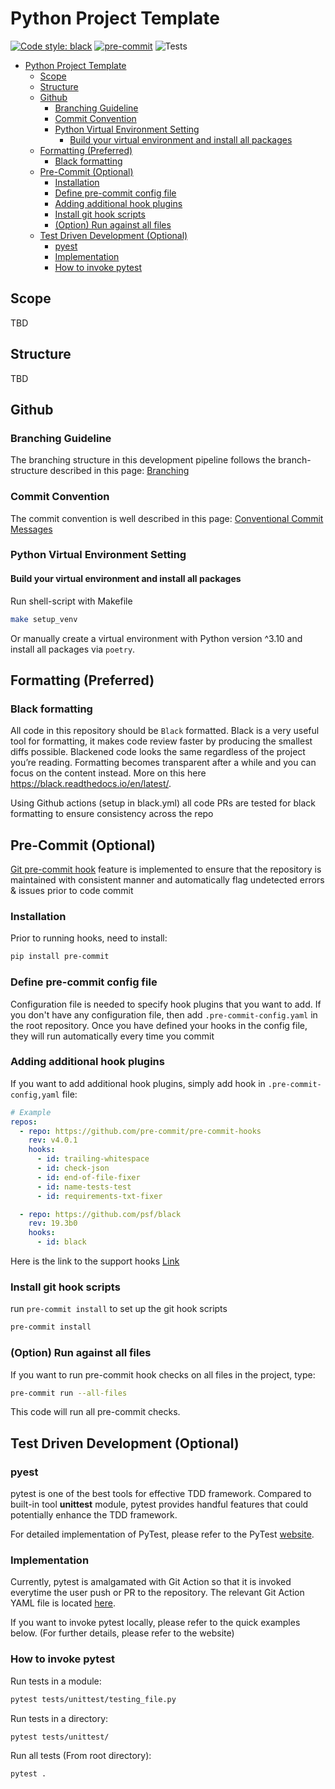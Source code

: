 # Python Project Template

[![Code style: black](https://img.shields.io/badge/code%20style-black-000000.svg)](https://github.com/psf/black)
[![pre-commit](https://img.shields.io/badge/pre--commit-enabled-brightgreen?logo=pre-commit&logoColor=white)](https://github.com/pre-commit/pre-commit)
![Tests](https://github.com/indigo-bluu/bidenance/actions/workflows/tests.yml/badge.svg)

- [Python Project Template](#python-project-template)
  - [Scope](#scope)
  - [Structure](#structure)
  - [Github](#github)
    - [Branching Guideline](#branching-guideline)
    - [Commit Convention](#commit-convention)
    - [Python Virtual Environment Setting](#python-virtual-environment-setting)
      - [Build your virtual environment and install all packages](#build-your-virtual-environment-and-install-all-packages)
  - [Formatting (Preferred)](#formatting-preferred)
    - [Black formatting](#black-formatting)
  - [Pre-Commit (Optional)](#pre-commit-optional)
    - [Installation](#installation)
    - [Define pre-commit config file](#define-pre-commit-config-file)
    - [Adding additional hook plugins](#adding-additional-hook-plugins)
    - [Install git hook scripts](#install-git-hook-scripts)
    - [(Option) Run against all files](#option-run-against-all-files)
  - [Test Driven Development (Optional)](#test-driven-development-optional)
    - [pyest](#pyest)
    - [Implementation](#implementation)
    - [How to invoke pytest](#how-to-invoke-pytest)

## Scope

TBD

## Structure

TBD

## Github

### Branching Guideline

The branching structure in this development pipeline follows the branch-structure described in this page: [Branching](https://gist.github.com/digitaljhelms/4287848)
### Commit Convention

The commit convention is well described in this page: [Conventional Commit Messages](https://gist.github.com/qoomon/5dfcdf8eec66a051ecd85625518cfd13#types)

### Python Virtual Environment Setting

#### Build your virtual environment and install all packages

Run shell-script with Makefile

```zsh
make setup_venv
```

Or manually create a virtual environment with Python version ^3.10 and install all packages via `poetry`.
## Formatting (Preferred)

### Black formatting

All code in this repository should be `Black` formatted. Black is a very useful tool for formatting, it makes code review faster by producing the smallest diffs possible.
Blackened code looks the same regardless of the project you’re reading. Formatting becomes transparent after a while and you can focus on the content instead.
More on this here <https://black.readthedocs.io/en/latest/>.

Using Github actions (setup in black.yml) all code PRs are tested for black formatting to ensure consistency across the repo

## Pre-Commit (Optional)

[Git pre-commit hook](<(https://pre-commit.com/)>) feature is implemented to ensure that the repository is maintained
with consistent manner and automatically flag undetected errors & issues prior to code commit

### Installation

Prior to running hooks, need to install:

```zsh
pip install pre-commit
```

### Define pre-commit config file

Configuration file is needed to specify hook plugins that you want to add.
If you don't have any configuration file, then add `.pre-commit-config.yaml` in the root
repository. Once you have defined your hooks in the config file, they will run automatically
every time you commit

### Adding additional hook plugins

If you want to add additional hook plugins, simply add hook in `.pre-commit-config,yaml` file:

```yaml
# Example
repos:
  - repo: https://github.com/pre-commit/pre-commit-hooks
    rev: v4.0.1
    hooks:
      - id: trailing-whitespace
      - id: check-json
      - id: end-of-file-fixer
      - id: name-tests-test
      - id: requirements-txt-fixer

  - repo: https://github.com/psf/black
    rev: 19.3b0
    hooks:
      - id: black
```

Here is the link to the support hooks [Link](https://pre-commit.com/hooks.html)

### Install git hook scripts

run `pre-commit install` to set up the git hook scripts

```zsh
pre-commit install
```

### (Option) Run against all files

If you want to run pre-commit hook checks on all files in the project, type:

```zsh
pre-commit run --all-files
```

This code will run all pre-commit checks.

## Test Driven Development (Optional)

### pyest

pytest is one of the best tools for effective TDD framework.
Compared to built-in tool **unittest** module, pytest provides handful features that
could potentially enhance the TDD framework.

For detailed implementation of PyTest, please refer to the PyTest
[website](https://docs.pytest.org/en/6.2.x/).

### Implementation

Currently, pytest is amalgamated with Git Action so that it is invoked everytime the user
push or PR to the repository. The relevant Git Action YAML file is located
[here](.github/workflows/tests.yml).

If you want to invoke pytest locally, please refer to the quick examples below.
(For further details, please refer to the website)

### How to invoke pytest

Run tests in a module:

```zsh
pytest tests/unittest/testing_file.py
```

Run tests in a directory:

```zsh
pytest tests/unittest/
```

Run all tests (From root directory):

```zsh
pytest .
```
